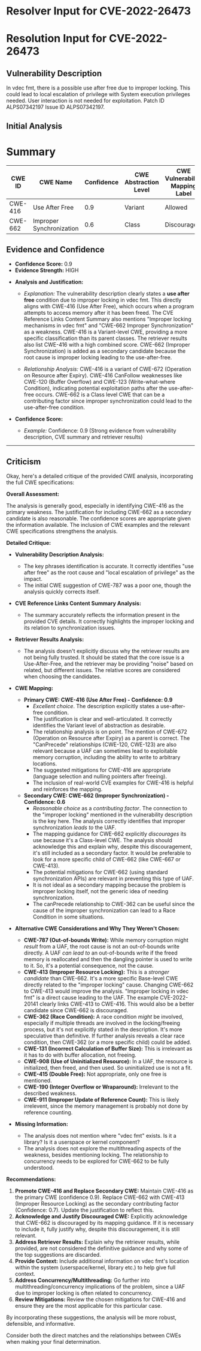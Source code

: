 # Resolver Input for CVE-2022-26473

# Resolution Input for CVE-2022-26473

## Vulnerability Description
In vdec fmt, there is a possible use after free due to improper locking. This could lead to local escalation of privilege with System execution privileges needed. User interaction is not needed for exploitation. Patch ID ALPS07342197 Issue ID ALPS07342197.

## Initial Analysis
# Summary
| CWE ID | CWE Name | Confidence | CWE Abstraction Level | CWE Vulnerability Mapping Label | CWE-Vulnerability Mapping Notes |
|---|---|---|---|---|---|
| CWE-416 | Use After Free | 0.9 | Variant | Allowed | Primary CWE |
| CWE-662 | Improper Synchronization | 0.6 | Class | Discouraged | Secondary Candidate |

## Evidence and Confidence

*   **Confidence Score:** 0.9
*   **Evidence Strength:** HIGH

- **Analysis and Justification:**  
  - *Explanation:* The vulnerability description clearly states a **use after free** condition due to improper locking in vdec fmt. This directly aligns with CWE-416 (Use After Free), which occurs when a program attempts to access memory after it has been freed. The CVE Reference Links Content Summary also mentions "Improper locking mechanisms in vdec fmt" and "CWE-662 Improper Synchronization" as a weakness. CWE-416 is a Variant-level CWE, providing a more specific classification than its parent classes. The retriever results also list CWE-416 with a high combined score. CWE-662 (Improper Synchronization) is added as a secondary candidate because the root cause is improper locking leading to the use-after-free.
  
  - *Relationship Analysis:* CWE-416 is a variant of CWE-672 (Operation on Resource after Expiry). CWE-416 CanFollow weaknesses like CWE-120 (Buffer Overflow) and CWE-123 (Write-what-where Condition), indicating potential exploitation paths after the use-after-free occurs. CWE-662 is a Class level CWE that can be a contributing factor since improper synchronization could lead to the use-after-free condition.

- **Confidence Score:**  
  - *Example:* Confidence: 0.9 (Strong evidence from vulnerability description, CVE summary and retriever results)

---

## Criticism
Okay, here's a detailed critique of the provided CWE analysis, incorporating the full CWE specifications:

**Overall Assessment:**

The analysis is generally good, especially in identifying CWE-416 as the primary weakness. The justification for including CWE-662 as a secondary candidate is also reasonable. The confidence scores are appropriate given the information available. The inclusion of CWE examples and the relevant CWE specifications strengthens the analysis.

**Detailed Critique:**

*   **Vulnerability Description Analysis:**

    *   The key phrases identification is accurate.  It correctly identifies "use after free" as the root cause and "local escalation of privilege" as the impact.
    *   The initial CWE suggestion of CWE-787 was a poor one, though the analysis quickly corrects itself.

*   **CVE Reference Links Content Summary Analysis:**

    *   The summary accurately reflects the information present in the provided CVE details. It correctly highlights the improper locking and its relation to synchronization issues.

*   **Retriever Results Analysis:**

    *   The analysis doesn't explicitly discuss why the retriever results are not being fully trusted. It should be stated that the core issue is a Use-After-Free, and the retriever may be providing "noise" based on related, but different issues. The relative scores are considered when choosing the candidates.

*   **CWE Mapping:**

    *   **Primary CWE: CWE-416 (Use After Free) - Confidence: 0.9**
        *   *Excellent choice*. The description explicitly states a use-after-free condition.
        *   The justification is clear and well-articulated. It correctly identifies the Variant level of abstraction as desirable.
        *   The relationship analysis is on point.  The mention of CWE-672 (Operation on Resource after Expiry) as a parent is correct.  The "CanPrecede" relationships (CWE-120, CWE-123) are also relevant because a UAF can sometimes lead to exploitable memory corruption, including the ability to write to arbitrary locations.
        *   The suggested mitigations for CWE-416 are appropriate (language selection and nulling pointers after freeing).
        *   The inclusion of real-world CVE examples for CWE-416 is helpful and reinforces the mapping.
    *   **Secondary CWE: CWE-662 (Improper Synchronization) - Confidence: 0.6**
        *   *Reasonable choice* as a *contributing factor*. The connection to the "improper locking" mentioned in the vulnerability description is the key here. The analysis correctly identifies that improper synchronization *leads to* the UAF.
        *   The mapping guidance for CWE-662 explicitly *discourages* its use because it's a Class-level CWE.  The analysis should acknowledge this and explain why, despite this discouragement, it's still included as a secondary factor. It would be preferable to look for a more specific child of CWE-662 (like CWE-667 or CWE-413).
        *   The potential mitigations for CWE-662 (using standard synchronization APIs) are relevant in preventing this type of UAF.
        *   It is not ideal as a secondary mapping because the problem is improper locking itself, not the generic idea of needing synchronization.
        *   The canPrecede relationship to CWE-362 can be useful since the cause of the improper synchronization can lead to a Race Condition in some situations.

*   **Alternative CWE Considerations and Why They Weren't Chosen:**

    *   **CWE-787 (Out-of-bounds Write):** While memory corruption might *result* from a UAF, the root cause is not an out-of-bounds write directly.  A UAF *can lead to* an out-of-bounds write if the freed memory is reallocated and then the dangling pointer is used to write to it. So, it's a potential consequence, not the cause.
    *   **CWE-413 (Improper Resource Locking):** This is a *stronger candidate* than CWE-662. It's a more specific Base-level CWE directly related to the "improper locking" cause. Changing CWE-662 to CWE-413 would improve the analysis. "Improper locking in vdec fmt" is a direct cause leading to the UAF. The example CVE-2022-20141 clearly links CWE-413 to CWE-416. This would also be a better candidate since CWE-662 is discouraged.
    *   **CWE-362 (Race Condition):**  A race condition *might* be involved, especially if multiple threads are involved in the locking/freeing process, but it's not explicitly stated in the description.  It's more speculative than definitive. If further analysis reveals a clear race condition, then CWE-362 (or a more specific child) could be added.
    *   **CWE-131 (Incorrect Calculation of Buffer Size):** This is irrelevant as it has to do with buffer allocation, not freeing.
    *   **CWE-908 (Use of Uninitialized Resource):** In a UAF, the resource is initialized, then freed, and then used. So uninitialized use is not a fit.
    *   **CWE-415 (Double Free):** Not appropriate, only one free is mentioned.
    *   **CWE-190 (Integer Overflow or Wraparound):** Irrelevant to the described weakness.
    *   **CWE-911 (Improper Update of Reference Count):** This is likely irrelevent, since the memory management is probably not done by reference counting.

*   **Missing Information:**

    *   The analysis does not mention where "vdec fmt" exists. Is it a library? Is it a userspace or kernel component?
    *   The analysis does not explore the multithreading aspects of the weakness, besides mentioning locking. The relationship to concurrency needs to be explored for CWE-662 to be fully understood.

**Recommendations:**

1.  **Promote CWE-416 and Replace Secondary CWE:** Maintain CWE-416 as the primary CWE (confidence 0.9). Replace CWE-662 with CWE-413 (Improper Resource Locking) as the secondary contributing factor (Confidence: 0.7). Update the justification to reflect this.
2.  **Acknowledge and Justify Discouraged CWE:** Explicitly acknowledge that CWE-662 is discouraged by its mapping guidance. If it is necessary to include it, fully justify why, despite this discouragement, it is still relevant.
3.  **Address Retriever Results:** Explain why the retriever results, while provided, are not considered the definitive guidance and why some of the top suggestions are discarded.
4.  **Provide Context:** Include additional information on vdec fmt's location within the system (userspace/kernel, library etc.) to help give full context.
5.  **Address Concurrency/Multithreading:** Go further into multithreading/concurrency implications of the problem, since a UAF due to improper locking is often related to concurrency.
6.  **Review Mitigations:** Review the chosen mitigations for CWE-416 and ensure they are the most applicable for this particular case.

By incorporating these suggestions, the analysis will be more robust, defensible, and informative.

Consider both the direct matches and the relationships between CWEs
when making your final determination.
        